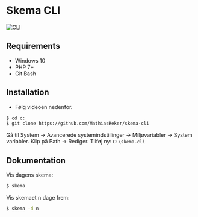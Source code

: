 # Skema CLI

[![CLI](https://github.com/MathiasReker/skema-cli/blob/main/skema.png)](https://github.com/MathiasReker/skema-cli/blob/main/skema.png "CLI")

## Requirements
- Windows 10
- PHP 7+
- Git Bash

## Installation
- Følg videoen nedenfor. 

``` bash
$ cd c:
$ git clone https://github.com/MathiasReker/skema-cli
```

Gå til System -> Avancerede systemindstillinger -> Miljøvariabler -> System variabler.
Klip på Path -> Rediger.
Tilføj ny: `C:\skema-cli`


## Dokumentation
Vis dagens skema:
``` bash
$ skema
```

Vis skemaet n dage frem:
``` bash
$ skema -d n
```
